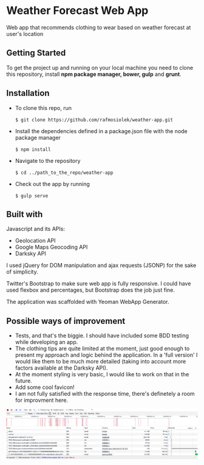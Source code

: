 # Weather Forecast Web App
Web app that recommends clothing to wear based on weather forecast at user's location

## Getting Started

To get the project up and running on your local machine you need to clone this repository, install **npm package manager, bower, gulp** and **grunt**.

## Installation

- To clone this repo, run 
    ```
    $ git clone https://github.com/rafmosiolek/weather-app.git
    ```
- Install the dependencies defined in a package.json file with the node package manager
    ```
    $ npm install
    ```
- Navigate to the repository
    ```
    $ cd ../path_to_the_repo/weather-app
    ```
- Check out the app by running
    ```
    $ gulp serve
    ```


## Built with

Javascript and its APIs: 
- Geolocation API 
- Google Maps Geocoding API
- Darksky API

I used jQuery for DOM manipulation and ajax requests (JSONP) for the sake of simplicity.

Twitter's Bootstrap to make sure web app is fully responsive. I could have used flexbox and percentages, but Bootstrap does the job just fine.

The application was scaffolded with Yeoman WebApp Generator.


## Possible ways of improvement

* Tests, and that's the biggie. I should have included some BDD testing while developing an app.
* The clothing tips are quite limited at the moment, just good enough to present my approach and logic behind the application. In a 'full version' I would like them to be much more detailed (taking into account more factors available at the Darksky API).
* At the moment styling is very basic, I would like to work on that in the future.
* Add some cool favicon!
* I am not fully satisfied with the response time, there's definetely a room for improvment here.


![Screen-shot](/app/images/screen-shot.png?raw=true)
 